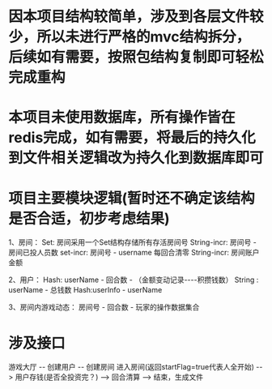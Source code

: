 # 因本项目结构较简单，涉及到各层文件较少，所以未进行严格的mvc结构拆分，后续如有需要，按照包结构复制即可轻松完成重构
# 本项目未使用数据库，所有操作皆在redis完成，如有需要，将最后的持久化到文件相关逻辑改为持久化到数据库即可

# 项目主要模块逻辑(暂时还不确定该结构是否合适，初步考虑结果)
1、房间：
Set: 房间采用一个Set结构存储所有存活房间号
String-incr: 房间号 - 房间已投人员数
set-incr: 房间号 - username   每回合清零
String-incr: 房间账户金额

2、用户：
Hash: userName - 回合数 - （金额变动记录----积攒钱数）
String : userName - 总钱数
Hash:userInfo - userName

3、房间内游戏动态：
房间号 - 回合数 - 玩家的操作数据集合


# 涉及接口
游戏大厅 -- 创建用户 -- 创建房间 
进入房间(返回startFlag=true代表人全开始)
--> 用户存钱(是否全投资完？)
--> 回合清算
--> 结束，生成文件



